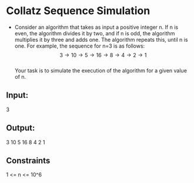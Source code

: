 # Collatz Sequence Simulation

* Consider an algorithm that takes as input a positive integer n. If n is even, the algorithm divides it by two, and if n is odd, the algorithm multiplies it by three and adds one. The algorithm repeats this, until n is one. For example, the sequence for n=3 is as follows:  
$$ 3 \rightarrow 10 \rightarrow 5 \rightarrow 16 \rightarrow 8 \rightarrow 4 \rightarrow 2 \rightarrow 1$$  
Your task is to simulate the execution of the algorithm for a given value of n.  

## Input:
3

## Output:
3 10 5 16 8 4 2 1

## Constraints  
1 <= n <= 10^6
